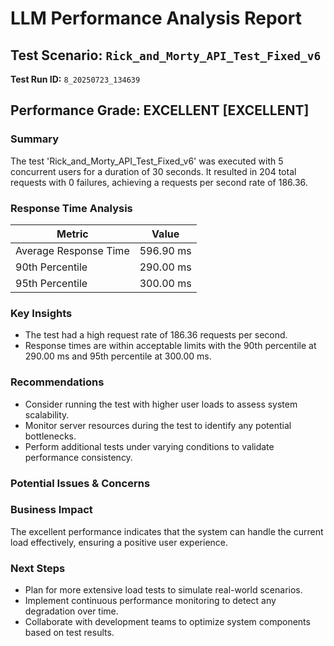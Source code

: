 # LLM Performance Analysis Report

## Test Scenario: `Rick_and_Morty_API_Test_Fixed_v6`
**Test Run ID:** `8_20250723_134639`

## Performance Grade: EXCELLENT [EXCELLENT]

### Summary
The test 'Rick_and_Morty_API_Test_Fixed_v6' was executed with 5 concurrent users for a duration of 30 seconds. It resulted in 204 total requests with 0 failures, achieving a requests per second rate of 186.36.

### Response Time Analysis
| Metric | Value |
|---|---|
| Average Response Time | 596.90 ms |
| 90th Percentile | 290.00 ms |
| 95th Percentile | 300.00 ms |

### Key Insights
- The test had a high request rate of 186.36 requests per second.
- Response times are within acceptable limits with the 90th percentile at 290.00 ms and 95th percentile at 300.00 ms.

### Recommendations
- Consider running the test with higher user loads to assess system scalability.
- Monitor server resources during the test to identify any potential bottlenecks.
- Perform additional tests under varying conditions to validate performance consistency.

### Potential Issues & Concerns

### Business Impact
The excellent performance indicates that the system can handle the current load effectively, ensuring a positive user experience.

### Next Steps
- Plan for more extensive load tests to simulate real-world scenarios.
- Implement continuous performance monitoring to detect any degradation over time.
- Collaborate with development teams to optimize system components based on test results.
